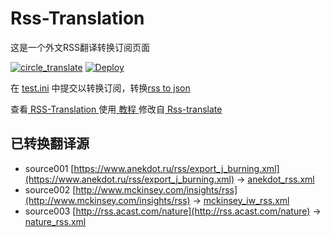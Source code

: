 # Rss-Translation

这是一个外文RSS翻译转换订阅页面 

[![circle_translate](https://github.com/kamonka/Rss-Translation/actions/workflows/circle_translate.yml/badge.svg)](https://github.com/kamonka/Rss-Translation/actions/workflows/circle_translate.yml)
[![Deploy](https://github.com/kamonka/Rss-Translation/actions/workflows/jekyll-gh-pages.yml/badge.svg)](https://github.com/kamonka/Rss-Translation/actions/workflows/jekyll-gh-pages.yml)

在 [test.ini](https://github.com/kamonka/Rss-Translation/blob/main/test.ini) 中提交以转换订阅，转换[rss to json](https://rss2json.com/)

查看[ RSS-Translation ](https://kamonka.github.io/RSS-Translation)使用[ 教程 ](https://www.kamonka.net/tutorial/644)修改自[ Rss-translate ](https://github.com/rcy1314/Rss-Translation/)

## 已转换翻译源

 - source001 [https://www.anekdot.ru/rss/export_j_burning.xml](https://www.anekdot.ru/rss/export_j_burning.xml) -> [anekdot_rss.xml](rss/anekdot_rss.xml)
 - source002 [http://www.mckinsey.com/insights/rss](http://www.mckinsey.com/insights/rss) -> [mckinsey_iw_rss.xml](rss/mckinsey_iw_rss.xml)
 - source003 [http://rss.acast.com/nature](http://rss.acast.com/nature) -> [nature_rss.xml](rss/nature_rss.xml)

